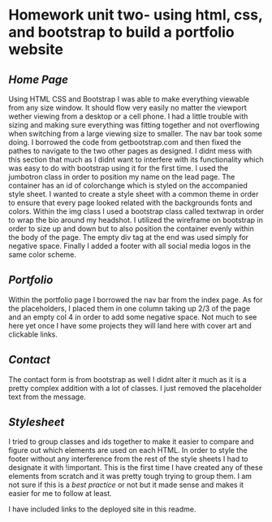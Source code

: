 # **Homework unit two- using html, css, and bootstrap to build a portfolio website** #

## *Home Page*

Using HTML CSS and Bootstrap I was able to make everything viewable from any size window.  It should flow very easily no matter the viewport wether viewing from a desktop or a cell phone.  I had a little trouble with sizing and making sure everything was fitting together and not overflowing when switching from a large viewing size to smaller.
The nav bar took some doing.  I borrowed the code from getbootstrap.com and then fixed the pathes to navigate to the two other pages as designed.  I didnt mess with this section that much as I didnt want to interfere with its functionality which was easy to do with bootstrap using it for the first time.
I used the jumbotron class in order to position my name on the lead page.  The container has an id of colorchange which is styled on the accompanied style sheet.  I wanted to create a style sheet with a common theme in order to ensure that every page looked related with the backgrounds fonts and colors.
Within the img class I used a bootstrap class called textwrap in order to wrap the bio around my headshot.
I utilized the wireframe on bootstrap in order to size up and down but to also position the container evenly within the body of the page.  The empty div tag at the end was used simply for negative space.
Finally I added a footer with all social media logos in the same color scheme.

## *Portfolio*

Within the portfolio page I borrowed the nav bar from the index page.  As for the placeholders, I placed them in one column taking up 2/3 of the page and an empty col 4 in order to add some negative space.  Not much to see here yet once I have some projects they will land here with cover art and clickable links.

## *Contact*

The contact form is from bootstrap as well I didnt alter it much as it is a pretty complex addition with a lot of classes.  I just removed the placeholder text from the message.


## *Stylesheet*

I tried to group classes and ids together to make it easier to compare and figure out which elements are used on each HTML.  In order to style the footer without any interference from the rest of the style sheets I had to designate it with !important.  This is the first time I have created any of these elements from scratch and it was pretty tough trying to group them.  I am not sure if this is a *best practice* or not but it made sense and makes it easier for me to follow at least.

I have included links to the deployed site in this readme.





